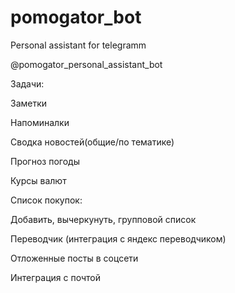 # pomogator_bot
Personal assistant for telegramm

@pomogator_personal_assistant_bot

Задачи:

Заметки

Напоминалки

Сводка новостей(общие/по тематике)

Прогноз погоды

Курсы валют

Список покупок:

Добавить, вычеркунуть, групповой список

Переводчик (интеграция с яндекс переводчиком)

Отложенные посты в соцсети

Интеграция с почтой

